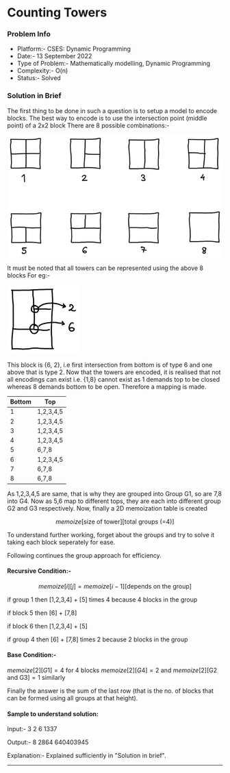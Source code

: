 # Counting Towers
### Problem Info
- Platform:- CSES: Dynamic Programming
- Date:- 13 September 2022
- Type of Problem:- Mathematically modelling, Dynamic Programming
- Complexity:- O(n)
- Status:- Solved

### Solution in Brief
The first thing to be done in such a question is to setup a model to encode blocks.
The best way to encode is to use the intersection point (middle point) of a 2x2 block
There are 8 possible combinations:-

![8_blocks.png](https://github.com/DarkMenacer/Legacy/blob/main/Programming/C%2B%2B/Submissions/CSES/Dynamic%20Programming/Counting%20Towers/8_blocks.png)

It must be noted that all towers can be represented using the above 8 blocks
For eg:-

![Example_block.png](https://github.com/DarkMenacer/Legacy/blob/main/Programming/C%2B%2B/Submissions/CSES/Dynamic%20Programming/Counting%20Towers/Example_block.png)

This block is {6, 2}, i.e first intersection from bottom is of type 6 and one above that is type 2.
Now that the towers are encoded, it is realised that not all encodings can exist i.e.
{1,8} cannot exist as 1 demands top to be closed whereas 8 demands bottom to be open.
Therefore a mapping is made.

| Bottom | Top       |
| ------ | --------- |
| 1      | 1,2,3,4,5 |
| 2      | 1,2,3,4,5 |
| 3      | 1,2,3,4,5 |
| 4      | 1,2,3,4,5 |
| 5      | 6,7,8     |
| 6      | 1,2,3,4,5 |
| 7      | 6,7,8     |
| 8      | 6,7,8     |


As 1,2,3,4,5 are same, that is why they are grouped into Group G1, so are 7,8 into G4.
Now as 5,6 map to different tops, they are each into different group G2 and G3 respectively.
Now, finally a 2D memoization table is created 

$$memoize[\text{size of tower}][\text{total groups (=4)}]$$

To understand further working, forget about the groups and try to solve it taking each block seperately for ease.

Following continues the group approach for efficiency.

#### Recursive Condition:-
$$memoize[i][j] = memoize[i-1][\text{depends on the group}]$$

$\text{if group 1 then [1,2,3,4] + [5] times 4 because 4 blocks in the group}$

$\text{if block 5 then [6] + [7,8]}$

$\text{if block 6 then [1,2,3,4] + [5]}$

$\text{if group 4 then [6] + [7,8] times 2 because 2 blocks in the group}$

#### Base Condition:-
$memoize[2][G1] = 4 \text{ for 4 blocks}$ 
$memoize[2][G4] = 2$ and 
$memoize[2][\text{G2 and G3}] = 1$ similarly

Finally the answer is the sum of the last row (that is the no. of blocks that can be formed using all groups at that height).

#### Sample to understand solution:
Input:-
3
2
6
1337

Output:-
8
2864
640403945

Explanation:-
Explained sufficiently in "Solution in brief".

---
